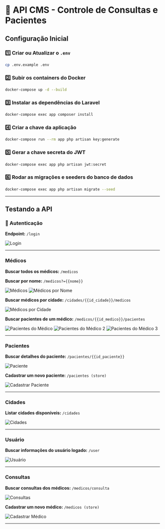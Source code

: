 # 📌 API CMS - Controle de Consultas e Pacientes

## Configuração Inicial

### 1️⃣ Criar ou Atualizar o `.env`
```sh
cp .env.example .env
```

### 2️⃣ Subir os containers do Docker
```sh
docker-compose up -d --build
```

### 3️⃣ Instalar as dependências do Laravel
```sh
docker-compose exec app composer install
```

### 4️⃣ Criar a chave da aplicação
```sh
docker-compose run --rm app php artisan key:generate
```

### 5️⃣ Gerar a chave secreta do JWT
```sh
docker-compose exec app php artisan jwt:secret
```

### 6️⃣ Rodar as migrações e seeders do banco de dados
```sh
docker-compose exec app php artisan migrate --seed
```

---

## Testando a API

### 🔑 Autenticação
**Endpoint:** `/login`

![Login](https://github.com/user-attachments/assets/6a92dde9-06b5-4bc0-a7f5-fbe2b1523fab)

---

### Médicos
**Buscar todos os médicos:** `/medicos`

**Buscar por nome:** `/medicos?={{nome}}`

![Médicos](https://github.com/user-attachments/assets/a6f33e94-8136-43ea-ac99-0de4520c9708)
![Médicos por Nome](https://github.com/user-attachments/assets/f6f5e137-27ee-48da-a5aa-84372adbf107)

**Buscar médicos por cidade:** `/cidades/{{id_cidade}}/medicos`

![Médicos por Cidade](https://github.com/user-attachments/assets/45109ef8-7d0a-48a9-95de-c19d59ab4920)

**Buscar pacientes de um médico:** `/medicos/{{id_medico}}/pacientes`

![Pacientes do Médico](https://github.com/user-attachments/assets/6aad0bac-0461-4af8-b94c-5832ea6453ea)
![Pacientes do Médico 2](https://github.com/user-attachments/assets/03fdd9cd-ff42-4d67-b434-f81bf962573a)
![Pacientes do Médico 3](https://github.com/user-attachments/assets/515fc98e-f158-4776-87e9-3b73f95c6076)

---

### Pacientes
**Buscar detalhes do paciente:** `/pacientes/{{id_paciente}}`

![Paciente](https://github.com/user-attachments/assets/15a4606d-dd4e-4f1a-87a9-26b4f7a9cd9d)

**Cadastrar um novo paciente:** `/pacientes (store)`

![Cadastrar Paciente](https://github.com/user-attachments/assets/cf68da51-fbf5-4ca9-9a8a-754110fe5734)

---

### Cidades
**Listar cidades disponíveis:** `/cidades`

![Cidades](https://github.com/user-attachments/assets/3ea64574-415a-46dd-b039-6e59c8f4b2a3)

---

### Usuário
**Buscar informações do usuário logado:** `/user`

![Usuário](https://github.com/user-attachments/assets/9b0b70bf-ca05-47b7-a750-94ef489f0c16)

---

### Consultas
**Buscar consultas dos médicos:** `/medicos/consulta`

![Consultas](https://github.com/user-attachments/assets/91c721f0-d252-4951-bf66-ce9c4ccca5fc)

**Cadastrar um novo médico:** `/medicos (store)`

![Cadastrar Médico](https://github.com/user-attachments/assets/52892bdc-141b-44d4-be42-fd1bea0be4b4)

---

